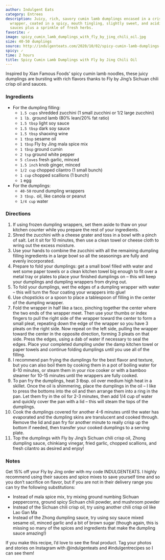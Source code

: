 ```yaml
---
author: Indulgent Eats
category: Entrees
description: Juicy, rich, savory cumin lamb dumplings encased in a crispy and chewy
  wrapper, coated in a spicy, mouth tingling, slightly sweet, and acidic blend of
  sauces plus a sprinkle of fresh herbs.
favorite: ✓
image: spicy_cumin_lamb_dumplings_with_fly_by_jing_chili_oil.jpg
size: 40-50 dumplings
source: http://indulgenteats.com/2020/10/02/spicy-cumin-lamb-dumplings-with-fly-by-jing-chili-oil-discount-code-inside/
spicy: ✓
time: 2 hours
title: Spicy Cumin Lamb Dumplings with Fly by Jing Chili Oil
---
```

Inspired by Xian Famous Foods’ spicy cumin lamb noodles, these juicy dumplings are bursting with rich flavors thanks to Fly by Jing’s Sichuan chili crisp oil and sauces.

### Ingredients

* For the dumpling filling:
  * `1.5 cups` shredded zucchini (1 small zucchini or 1/2 large zucchini)
  * `1 lb.` ground lamb (80% lean/20% fat ratio)
  * `1.5 tbsp` light soy sauce
  * `1.5 tbsp` dark soy sauce
  * `1.5 tbsp` shaoxing wine
  * `1 tbsp` sesame oil
  * `1 tbsp` Fly by Jing mala spice mix
  * `1 tbsp` ground cumin
  * `2 tsp` ground white pepper
  * `5 cloves` fresh garlic, minced
  * `1.5 inch` knob ginger, minced
  * `1/2 cup` chopped cilantro (1 small bunch)
  * `1 cup` chopped scallions (1 bunch)
  * `1` egg
* For the dumplings:
  * `40-50` round dumpling wrappers
  * `3 tbsp.` oil, like canola or peanut
  * `1/4 cup` water

### Directions

1. If using frozen dumpling wrappers, set them aside to thaw on your kitchen counter while you prepare the rest of your ingredients.
2. Shred the zucchini with a cheese grater and toss in a bowl with a pinch of salt. Let it sit for 10 minutes, then use a clean towel or cheese cloth to wring out the excess moisture.
3. Use your hands to combine the zucchini with all the remaining dumpling filling ingredients in a large bowl so all the seasonings are fully and evenly incorporated.
4. Prepare to fold your dumplings: get a small bowl filled with water and wet some paper towels or a clean kitchen towel big enough to fit over a metal tray or plates to place your finished dumplings on – this will keep your dumplings and dumpling wrappers from drying out.
5. To fold your dumplings, wet the edges of a dumpling wrapper with water – this will turn the flour coating your wrappers into glue!
6. Use chopsticks or a spoon to place a tablespoon of filling in the center of the dumpling wrapper.
7. Fold the wrapper in half like a taco, pinching together the center where the two ends of the wrapper meet. Then use your thumbs or index fingers to pull the right side of the wrapper toward the center to form a small pleat, repeating down the edge of the wrapper so you have 3 pleats on the right side. Now repeat on the left side, pulling the wrapper toward the center in the opposite direction, forming 3 pleats on that side. Press the edges, using a dab of water if necessary to seal the edges. Place your completed dumpling under the damp kitchen towel or paper towels and continue folding dumplings until you use all of the filling.
8. I recommend pan frying the dumplings for the best flavor and texture, but you can also boil them by cooking them in a pot of boiling water for 8-10 minutes, or steam them in your rice cooker or with a bamboo steamer for 10-15 minutes until the wrappers are fully cooked.
9. To pan fry the dumplings, heat 3 tbsp. oil over medium high heat in a skillet. Once the oil is shimmering, place the dumplings in the oil – I like to press the bottoms into the oil and then arrange them into a ring in the pan. Let them fry in the oil for 2-3 minutes, then add 1/4 cup of water and quickly cover the pan with a lid – this will steam the tops of the dumplings.
10. Cook the dumplings covered for another 4-6 minutes until the water has evaporated and the dumpling skins are translucent and cooked through. Remove the lid and pan fry for another minute to really crisp up the bottom if needed, then transfer your cooked dumplings to a serving plate.
11. Top the dumplings with Fly by Jing’s Sichuan chili crisp oil, Zhong dumpling sauce, chinkiang vinegar, fried garlic, chopped scallions, and fresh cilantro as desired and enjoy!

### Notes

Get 15% off your Fly by Jing order with my code INDULGENTEATS. I highly recommend using their sauces and spice mixes to save yourself time and so you don’t sacrifice on flavor, but if you are not in their delivery range you can try the following substitutions:

* Instead of mala spice mix, try mixing ground numbing Sichuan peppercorns, ground spicy Sichuan chili powder, and mushroom powder
* Instead of the Sichuan chili crisp oil, try using another chili crisp oil like Lao Gan Ma
* Instead of the Zhong dumpling sauce, try using soy sauce mixed sesame oil, minced garlic and a bit of brown sugar (though again, this is missing so many of the spices and ingredients that make the dumpling sauce amazing!)

If you make this recipe, I’d love to see the final product. Tag your photos and stories on Instagram with @indulgenteats and #indulgentrecipes so I can see them!